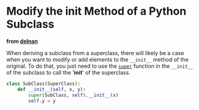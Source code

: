 Modify the __init__ Method of a Python Subclass
===============================================

**from [delnan](http://stackoverflow.com/a/5636694)**

When deriving a subclass from a superclass, there will likely be a case when you want to modify or add elements to the `__init__` method of the original. To do that, you just need to use the  [`super`](https://docs.python.org/3.5/library/functions.html#super) function in the `__init__` of the subclass to call the '__init__' of the superclass.

```python
class SubClass(SuperClass):
    def __init__(self, x, y):
        super(SubClass, self).__init__(x)
        self.y = y
```
